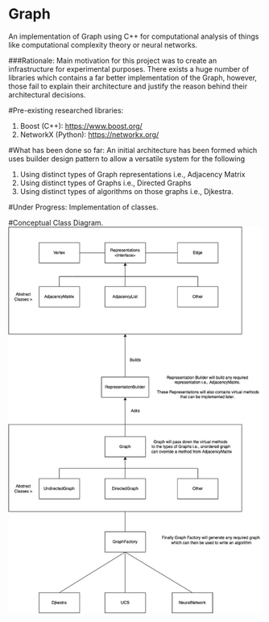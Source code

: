 # Graph
An implementation of Graph using C++ for computational analysis of things like computational complexity theory or neural networks. 


###Rationale: 
Main motivation for this project was to create an infrastructure for experimental purposes. 
There exists a huge number of libraries which contains a far better implementation of the Graph, however, those fail to explain their architecture and justify the reason behind their architectural decisions. 

#Pre-existing researched libraries:
1. Boost (C++): https://www.boost.org/
2. NetworkX (Python): https://networkx.org/

#What has been done so far:
An initial architecture has been formed which uses builder design pattern to allow a versatile system for the following
1. Using distinct types of Graph representations i.e., Adjacency Matrix
2. Using distinct types of Graphs i.e., Directed Graphs
3. Using distinct types of algorithms on those graphs i.e., Djkestra. 

#Under Progress:
Implementation of classes. 

#Conceptual Class Diagram. 
![Graph Class Diagram](Graph.jpg)

 
